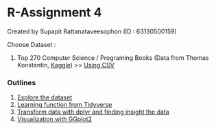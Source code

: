 # R-Assignment 4

Created by Supapit Rattanataveesophon (ID : 63130500159)

Choose Dataset :
1. Top 270 Computer Science / Programing Books (Data from Thomas Konstantin, [Kaggle](https://www.kaggle.com/thomaskonstantin/top-270-rated-computer-science-programing-books)) >> [Using CSV](https://raw.githubusercontent.com/safesit23/INT214-Statistics/main/datasets/prog_book.csv)


### Outlines
1. [Explore the dataset](https://github.com/punchsppt/INT214/blob/main/W04_63130500159/explore_dataset.md)
2. [Learning function from Tidyverse](https://github.com/punchsppt/INT214/blob/main/W04_63130500159/learning_tidyverse.md)
3. [Transform data with dplyr and finding insight the data](https://github.com/punchsppt/INT214/blob/main/W04_63130500159/insight_data.md)
4. [Visualization with GGplot2](https://github.com/punchsppt/INT214/blob/main/W04_63130500159/data_viz.md)
